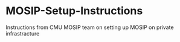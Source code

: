 # MOSIP-Setup-Instructions
Instructions from CMU MOSIP team on setting up MOSIP on private infrastracture
